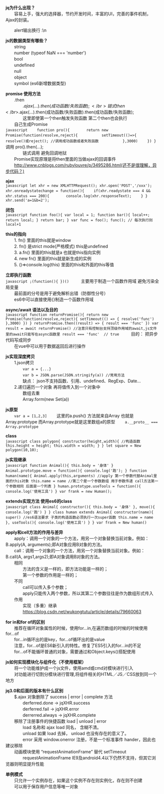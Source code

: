 **jq为什么出现？**</br>
　　容易上手，强大的选择器，节约开发时间，丰富的UI，完善的事件机制，Ajax的封装。</br>

　　alert输出换行 :\\n</br>

**js的数据类型有哪些？**</br>
　　string</br>
　　number (typeof NaN === 'number')</br>
　　bool</br>
　　undefined</br>
　　null</br>
　　object</br>
　　symbol (es6新增数据类型)</br>

**promise 使用方法**</br>
　　.then</br>
　　　　$.ajax(...).then(成功函数/失败函数);</br>
　　链式then</br>
　　　　$.ajax(...).then(成功函数/失败函数).then(成功函数/失败函数);</br>
　　　　这里即使第一个then触发失败函数 第二个then也会执行</br>
　　自己生成Promise</br>
		```javascript
	　　function pro(){
	　　　　return new Promise(function(resolve,reject){
	　　　　　　setTimeout(()=>{
	　　　　　　　　resolve()或reject(); //调用成功函数或者失败函数
	　　　　　　},3000)
		　　})
		}
		```
　　调用 pro().then(...);</br>
　　　　链式调用 避免回调地狱</br>
　　Promise实现原理是将then里面的当做ajax的回调事件</br>
　　http://www.cnblogs.com/rubylouvre/p/3495286.html(还不是很理解，异步代码？)</br>

**ajax**</br>
	```javascript
	let xhr = new XMLHTTPRequest();
	xhr.open('POST','/xxx');
	xhr.onreadystatechange = function(){
	　　if(xhr.readystate === 4 && xhr.status === 200){
	　　　　console.log(xhr.responseText);
	　　}
	}
	xhr.send('a=1&b=2');
	```

**闭包**</br>
	```javascript
	function foo(){
		var local = 1;
		function bar(){
			local++;
			return local;
		}
		return bar;
	}
	var func = foo();
	func(); // 每次执行则 local+1
	```

**this的指向**</br>
　　1. fn() 里面的this就是window</br>
　　2. fn() 是strict mode(严格模式) this是undefined</br>
　　3. a.fn() 里面的this就是a 也就是this指向实例</br>
　　4. new fn() 里面的this就是新生成的实例</br>
　　5. ()=>console.log(this) 里面的this和外面的this等值</br>

**立即执行函数**</br>
	```javascript
	;(function(){
	})()
	```
　　主要用于制造一个函数作用域 避免污染全局变量</br>
　　最前面的分号是用于避免解析出错（防御性分号）</br>
　　es6中可以直接使用{}制造一个函数作用域</br>


**async/await 语法以及目的**</br>
	```javascript
	function returnPromise(){
		return new Promise(function(resolve,reject){
			setTimeout(() => {
				resolve('func')
			},3000)
		})
	}
	returnPromise.then((result) => {
		result === 'func'
	})
	var result = await returnPromise() //注意只有控制台支持顶级作用域的await,js文件里的await只能写在async函数里
	result === 'func'  // true
	```
　　目的： 把异步代码写成同步</br>
　　在vue中可以用于数据返回后进行操作</br>

**js实现深度拷贝**</br>
　　1.json拷贝</br>
　　　　`var a = {...}`</br>
　　　　`var b = JSON.parse(JSON.stringify(a)) //常用方法`</br>
　　　　缺点： json不支持函数、引用、undefined、RegExp、Date...</br>
　　2.递归遍历一个对象 再将值传入到一个对象中</br>
　　　　数组去重</br>
　　　　Array.form(new Set(a))</br>

**js原型**</br>
　　`var a = [1,2,3]`
　　这里的a.push() 方法就来自Array 也就是Array.prototype 而Array.prototype就是这里数组a的原型
　　`a.__proto__ === Array.prototype`

**class**</br>
	```javascript
	class polygon{
		constructor(height,width){ //构造函数
			this.height = height;
			this.width = width;
		}
	}
	let square = New polygon(10,10);
	```

**js实现继承**</br>
	```javascript
	function Animal(){
		this.body = '身体'
	}
	Animal.prototype.move = function(){
		console.log('跑');
	}
	function human(name){
		Animal.apply(this,arguments) //apply 第一个参数代替Animal里面的this对象
		this.name = name //第二个是一个参数数组 用于参数传递 call方法第一个参数相同 后面是一个列表
	}
	human.prototype.useTools = function(){
		console.log('使用工具')
	}
	var frank = new Human();
	```

**extends实现方法 使用es6的class**</br>
	```javascript
	class Animal{
		constructor(){
			this.body = '身体'
		},
		move(){
			console.log('跑')
		}
	}
	class human extends Animal{
		constructor(name){
			super() //es6语法要求 子类的构造函数必须执行一次super函数
			this.name = name
		},
		useTools(){
			console.log('使用工具')
		}
	}
	var frank = New human()
	```

**apply和cell方法的作用与差异**</br>
　　apply：调用一个对象的一个方法，用另一个对象替换当前对象。例如：B.apply(A, arguments);即A对象应用B对象的方法。</br>
　　call：调用一个对象的一个方法，用另一个对象替换当前对象。例如：B.call(A, args1,args2);即A对象调用B对象的方法。</br>
　　相同</br>
　　　　方法的含义是一样的，即方法功能是一样的；</br>
　　　　第一个参数的作用是一样的；</br>
　　不同</br>
　　　　call可以传入多个参数；</br>
　　　　apply只能传入两个参数，所以其第二个参数往往是作为数组形式传入</br>
　　作用</br>
　　　　实现（多重）继承</br>
　　　　https://blog.csdn.net/wukongtutu/article/details/79660063</br>

**for in和for of的区别**</br>
　　推荐在循环对象属性的时候，使用for...in,在遍历数组的时候的时候使用for...of</br>
　　for...in循环出的是key，for...of循环出的是value</br>
　　注意，for...of是ES6新引入的特性。修复了ES5引入的for...in的不足</br>
　　for...of不能循环普通的对象，需要通过和Object.keys()搭配使用</br>

**js如何实现模块化与组件化（不使用框架）**</br>
　　将一个功能维护成一个js文件，使用amd或cmd对模块进行引入</br>
　　对功能进行切割分模块进行管理,将组件相关的HTML／JS／CSS放到同一个地方</br>
	
**jq3.0和后面的版本有什么区别**</br>
　　$.ajax 对象删除了 success | error | complete 方法</br>
　　　　derferred.done -> jqXHR.success</br>
　　　　derferred.fail    -> jqXHR.error</br>
　　　　derrerred.always -> jqXHR.complete</br>
　　移除了注册事件的快捷函数 load | unload | error</br>
　　　　load 名称和 ajax load 同名， 含糊不清。</br>
　　　　unload 如果 load 去掉， unload 也没有存在的意义了。</br>
　　　　error 采用 window.onerror 注册，不是一个标准事件 hander，因此也建议移除</br>
　　动画模块使用 “requestAnimationFrame” 替代 setTimeout</br>
　　　　requestAnimationFrame IE9及android4.4以下仍然不支持，但其它浏览器则明显提升性能</br>
	
**单例模式**</br>
　　只允许一个实例存在，如果这个实例不存在则实例化，存在则不创建</br>
　　可以用于保存用户信息等唯一对象</br>
